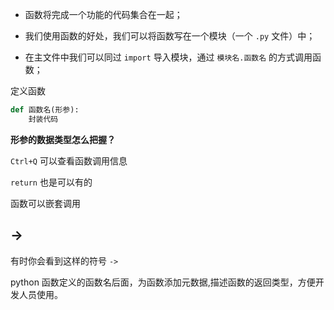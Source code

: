 
- 函数将完成一个功能的代码集合在一起；

- 我们使用函数的好处，我们可以将函数写在一个模块（一个 `.py` 文件）中；

- 在主文件中我们可以同过 `import` 导入模块，通过 `模块名.函数名` 的方式调用函数；

定义函数

```python
def 函数名(形参):
    封装代码
```

**形参的数据类型怎么把握？**

`Ctrl+Q` 可以查看函数调用信息

`return` 也是可以有的

函数可以嵌套调用

## ->

有时你会看到这样的符号 `->`

python 函数定义的函数名后面，为函数添加元数据,描述函数的返回类型，方便开发人员使用。